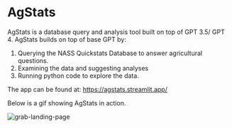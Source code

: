 # AgStats

AgStats is a database query and analysis tool built on top of GPT 3.5/ GPT 4. AgStats builds on top of base GPT by:

1. Querying the NASS Quickstats Database to answer agricultural questions.
2. Examining the data and suggesting analyses
3. Running python code to explore the data.

The app can be found at:
https://agstats.streamlit.app/

Below is a gif showing AgStats in action.

![grab-landing-page](https://github.com/JackOgozaly/AgStats/blob/main/Examples/agstats_best_demo.gif?raw=true)
